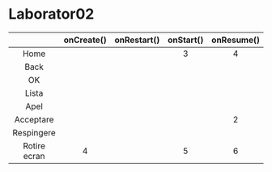 # Laborator02

|              | onCreate() | onRestart() | onStart() | onResume() | onPause() | onStop() | onDestroy() |
|:------------:|:----------:|:-----------:|:---------:|:----------:|:---------:|:--------:|:-----------:|
| Home         |            |             | 3         | 4          | 1         | 2        |             |
| Back         |            |             |           |            | 1         | 2        | 3           |
| OK           |            |             |           |            |           |          |             |
| Lista        |            |             |           |            |           |          |             |
| Apel         |            |             |           |            |           |          |             |
| Acceptare    |            |             |           | 2          | 1         |          |             |
| Respingere   |            |             |           |            |           |          |             |
| Rotire ecran | 4          |             | 5         | 6          | 1         | 2        | 3           |
